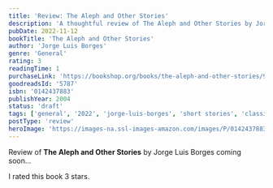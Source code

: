 ```yaml
---
title: 'Review: The Aleph and Other Stories'
description: 'A thoughtful review of The Aleph and Other Stories by Jorge Luis Borges'
pubDate: 2022-11-12
bookTitle: 'The Aleph and Other Stories'
author: 'Jorge Luis Borges'
genre: 'General'
rating: 3
readingTime: 1
purchaseLink: 'https://bookshop.org/books/the-aleph-and-other-stories/9780142437889'
goodreadsId: '5787'
isbn: '0142437883'
publishYear: 2004
status: 'draft'
tags: ['general', '2022', 'jorge-luis-borges', 'short stories', 'classic']
postType: 'review'
heroImage: 'https://images-na.ssl-images-amazon.com/images/P/0142437883.01.L.jpg'
---
```


Review of **The Aleph and Other Stories** by Jorge Luis Borges coming soon...

I rated this book 3 stars.